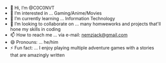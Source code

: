 - 👋 Hi, I’m @C0C0NVT
- 👀 I’m interested in ... Gaming/Anime/Movies
- 🌱 I’m currently learning ... Information Technology
- 💞️ I’m looking to collaborate on ... many homweworks and projects that'll hone my skills in coding
- 📫 How to reach me ... via e-mail: nemzjack@gmail.com
- 😄 Pronouns: ... he/him
- ⚡ Fun fact: ... I enjoy playing multiple adventure games with a stories that are amazingly written

<!---
C0C0NVT/C0C0NVT is a ✨ special ✨ repository because its `README.md` (this file) appears on your GitHub profile.
You can click the Preview link to take a look at your changes.
--->
